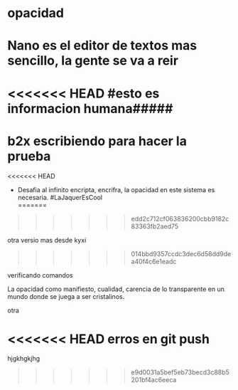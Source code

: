 # opacidad
# Nano es el editor de textos mas sencillo, la gente se va a reir
<<<<<<< HEAD
#esto es informacion humana#####
=======
# b2x escribiendo para hacer la prueba
<<<<<<< HEAD
* Desafia al infinito encripta, encrifra, la opacidad en este sistema 
es necesaria. #LaJaquerEsCool  
=======

>>>>>>> edd2c712cf063836200cbb9182c83363fb2aed75

otra versio mas desde kyxi
>>>>>>> 014bbd9357ccdc3dec6d58dd9dea40f4c6e1eadc

verificando comandos

La opacidad como manifiesto, cualidad, carencia de lo transparente en un mundo donde se juega a ser cristalinos.

otra

<<<<<<< HEAD
erros en git push
=======
hjgkhgkjhg
>>>>>>> e9d0031a5bef5eb73becd3c88b5201bf4ac6eeca
